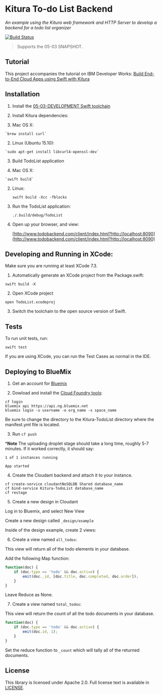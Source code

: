 # Kitura To-do List Backend

*An example using the Kitura web framework and HTTP Server to develop a backend for a todo list organizer*

[![Build Status](https://travis-ci.org/IBM-Swift/Kitura-TodoList.svg?branch=master)](https://travis-ci.org/IBM-Swift/Kitura-TodoList)

> Supports the 05-03 SNAPSHOT.

## Tutorial

This project accompanies the tutorial on IBM Developer Works: [Build End-to-End Cloud Apps using Swift with Kitura](https://developer.ibm.com/swift/2016/02/22/building-end-end-cloud-apps-using-swift-kitura/)

## Installation

1. Install the [05-03-DEVELOPMENT Swift toolchain](https://swift.org/download/) 

2. Install Kitura dependencies:

  1. Mac OS X: 
  
    `brew install curl`
  
  2. Linux (Ubuntu 15.10):
   
    `sudo apt-get install libcurl4-openssl-dev`

3. Build TodoList application

  1. Mac OS X: 
	
	`swift build`
	
  2. Linux:
  
    	`swift build -Xcc -fblocks`
	
4. Run the TodoList application:

	`./.build/debug/TodoList`
	
5. Open up your browser, and view: 

   [http://www.todobackend.com/client/index.html?http://localhost:8090](http://www.todobackend.com/client/index.html?http://localhost:8090)

## Developing and Running in XCode:

Make sure you are running at least XCode 7.3. 

1. Automatically generate an XCode project from the Package.swift:

  `swift build -X`

2. Open XCode project

  `open TodoList.xcodeproj`

3. Switch the toolchain to the open source version of Swift.

## Tests

  To run unit tests, run:
  
  `swift test`
  
  If you are using XCode, you can run the Test Cases as normal in the IDE.

## Deploying to BlueMix

1. Get an account for [Bluemix](https://new-console.ng.bluemix.net/?direct=classic)

2. Dowload and install the [Cloud Foundry tools](https://new-console.ng.bluemix.net/docs/starters/install_cli.html):

```
cf login
bluemix api https://api.ng.bluemix.net
bluemix login -u username -o org_name -s space_name
```

Be sure to change the directory to the Kitura-TodoList directory where the manifest.yml file is located.

3. Run `cf push`

***Note** The uploading droplet stage should take a long time, roughly 5-7 minutes. If it worked correctly, it should say:

```
1 of 1 instances running 

App started
```

4. Create the Cloudant backend and attach it to your instance.

```
cf create-service cloudantNoSQLDB Shared database_name
cf bind-service Kitura-TodoList database_name
cf restage
```

5. Create a new design in Cloudant

Log in to Bluemix, and select New View

Create a new design called `_design/example`

Inside of the design example, create 2 views:

6. Create a view named `all_todos`:

This view will return all of the todo elements in your database.

Add the following Map function:

```javascript
function(doc) {
    if (doc.type == 'todo' && doc.active) {
        emit(doc._id, [doc.title, doc.completed, doc.order]);
    }
}
```

Leave Reduce as None.

7. Create a view named `total_todos`:

This view will return the count of all the todo documents in your database.

```javascript
function(doc) {
    if (doc.type == 'todo' && doc.active) {
        emit(doc.id, 1);
    }
}
```

Set the reduce function to `_count` which will tally all of the returned documents.



## License 

This library is licensed under Apache 2.0. Full license text is available in [LICENSE](LICENSE).
